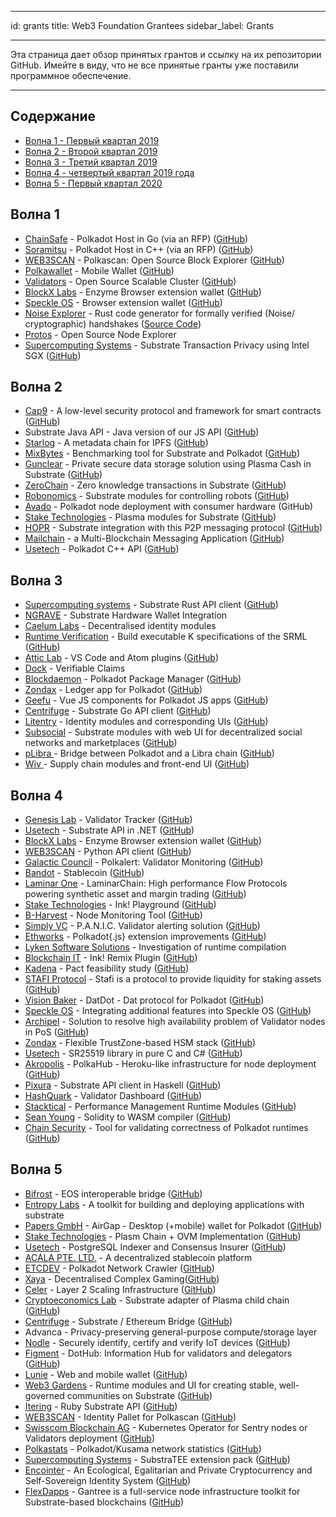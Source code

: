 - - -
id: grants title: Web3 Foundation Grantees sidebar_label: Grants
- - -

Эта страница дает обзор принятых грантов и ссылку на их репозитории GitHub. Имейте в виду, что не все принятые гранты уже поставили программное обеспечение.

---

## Содержание

- [Волна 1 - Первый квартал 2019](#wave-1)
- [Волна 2 - Второй квартал 2019](#wave-2)
- [Волна 3 - Третий квартал 2019](#wave-3)
- [Волна 4 - четвертый квартал 2019 года](#wave-4)
- [Волна 5 - Первый квартал 2020](#wave-5)

## Волна 1

- [ChainSafe](https://chainsafe.io/) - Polkadot Host in Go (via an RFP) ([GitHub](https://github.com/ChainSafeSystems/gossamer))
- [Soramitsu](https://soramitsu.co.jp/) - Polkadot Host in C++ (via an RFP) ([GitHub](https://github.com/soramitsu/kagome))
- [WEB3SCAN](https://www.web3scan.com/) - Polkascan: Open Source Block Explorer ([GitHub](https://github.com/polkascan))
- [Polkawallet](https://polkawallet.io/) - Mobile Wallet ([GitHub](https://github.com/polkawallet-io/polkawallet-RN))
- [Validators](http://validators.com/) - Open Source Scalable Cluster ([GitHub](https://github.com/Validators))
- [BlockX Labs](http://blockxlabs.com/) - Enzyme Browser extension wallet ([GitHub](https://github.com/blockxlabs/enzyme))
- [Speckle OS](https://www.speckleos.io/) - Browser extension wallet ([GitHub](https://github.com/SpeckleOS/speckle-browser-extension))
- [Noise Explorer](https://symbolic.software/) - Rust code generator for formally verified (Noise/ cryptographic) handshakes ([Source Code](https://source.symbolic.software/noiseexplorer/noiseexplorer))
- [Protos](http://protosmanagement.com/) - Open Source Node Explorer
- [Supercomputing Systems](https://www.scs.ch/) - Substrate Transaction Privacy using Intel SGX ([GitHub](https://github.com/scs/substraTEE))

## Волна 2

- [Cap9](https://cap9.io/) - A low-level security protocol and framework for smart contracts ([GitHub](https://github.com/Daohub-io/cap9))
- Substrate Java API - Java version of our JS API ([GitHub](https://github.com/polkadot-java))
- [Starlog](https://pact.care/) - A metadata chain for IPFS ([GitHub](https://github.com/PACTCare/Starlog))
- [MixBytes](https://mixbytes.io/) - Benchmarking tool for Substrate and Polkadot ([GitHub](https://github.com/mixbytes/tank))
- [Gunclear](https://gunclear.io/) - Private secure data storage solution using Plasma Cash in Substrate ([GitHub](https://github.com/GunClear))
- [ZeroChain](https://layerx.co.jp/) - Zero knowledge transactions in Substrate ([GitHub](https://github.com/LayerXcom/zero-chain))
- [Robonomics](https://aira.life/en/) - Substrate modules for controlling robots ([GitHub](https://github.com/airalab/substrate-node-robonomics))
- [Avado](https://ava.do/) - Polkadot node deployment with consumer hardware (GitHub)
- [Stake Technologies](https://stake.co.jp/) - Plasma modules for Substrate ([GitHub](https://github.com/stakedtechnologies/Plasm))
- [HOPR](https://hopr.network/) - Substrate integration with this P2P messaging protocol ([GitHub](https://github.com/validitylabs/HOPR-PL-Substrate))
- [Mailchain](https://mailchain.xyz/) - a Multi-Blockchain Messaging Application ([GitHub](https://github.com/mailchain))
- [Usetech](http://usetech.com/blockchain.html) - Polkadot C++ API ([GitHub](https://github.com/usetech-llc/polkadot_api_cpp))

## Волна 3

- [Supercomputing systems](http://scs.ch/) - Substrate Rust API client ([GitHub](https://github.com/scs/substrate-api-client))
- [NGRAVE](https://ngrave.io/) - Substrate Hardware Wallet Integration
- [Caelum Labs](https://caelumlabs.com/) - Decentralised identity modules
- [Runtime Verification](https://runtimeverification.com/) - Build executable K specifications of the SRML ([GitHub](https://github.com/runtimeverification/polkadot-verification))
- [Attic Lab](https://atticlab.net/) - VS Code and Atom plugins ([GitHub](https://github.com/everstake/VSCode-Atom-Plugin))
- [Dock](http://dock.io/) - Verifiable Claims
- [Blockdaemon](https://blockdaemon.com/) - Polkadot Package Manager ([GitHub](https://github.com/Blockdaemon/bpm-sdk))
- [Zondax](http://zondax.ch/) - Ledger app for Polkadot ([GitHub](https://github.com/ZondaX/ledger-polkadot))
- [Geefu](https://www.geefu.net/) - Vue JS components for Polkadot JS apps ([GitHub](https://github.com/vue-polkadot))
- [Centrifuge](https://centrifuge.io/) - Substrate Go API client ([GitHub](http://github.com/centrifuge))
- [Litentry](https://www.litentry.com/) - Identity modules and corresponding UIs ([GitHub](https://github.com/litentry/litentry-runtime))
- [Subsocial](http://subsocial.network) - Substrate modules with web UI for decentralized social networks and marketplaces ([GitHub](https://github.com/dappforce/dappforce-subsocial))
- [pLibra ](https://plibra.io/)- Bridge between Polkadot and a Libra chain ([GitHub](https://github.com/libra-china-org))
- [Wiv ](http://wiv.io/)- Supply chain modules and front-end UI ([GitHub](https://github.com/wivtech))

## Волна 4

- [Genesis Lab](https://genesislab.net/) - Validator Tracker ([GitHub](https://github.com/genesis-lab-team))
- [Usetech](http://usetech.com/blockchain.html) - Substrate API in .NET ([GitHub](https://github.com/usetech-llc/polkadot_api_dotnet))
- [BlockX Labs](http://blockxlabs.com/) - Enzyme Browser extension wallet ([GitHub](https://github.com/blockxlabs/enzyme))
- [WEB3SCAN](https://www.web3scan.com/) - Python API client ([GitHub](https://github.com/polkascan))
- [Galactic Council](https://github.com/galacticcouncil) - Polkalert: Validator Monitoring ([GitHub](https://github.com/galacticcouncil/polkalert))
- [Bandot](http://bandot.io/) - Stablecoin ([GitHub](https://github.com/bandotorg/Bandot))
- [Laminar One](https://laminar.one/) - LaminarChain: High performance Flow Protocols powering synthetic asset and margin trading ([GitHub](https://github.com/laminar-protocol/laminar-chain))
- [Stake Technologies](https://stake.co.jp/) - Ink! Playground ([GitHub](https://github.com/staketechnologies/ink-playground))
- [B-Harvest](https://bharvest.io/) - Node Monitoring Tool ([GitHub](https://github.com/b-harvest))
- [Simply VC](https://simply-vc.com.mt/) - P.A.N.I.C. Validator alerting solution ([GitHub](https://github.com/SimplyVC/panic_polkadot))
- [Ethworks](https://ethworks.io/) - Polkadot{.js} extension improvements ([GitHub](https://github.com/ethWorks))
- [Lyken Software Solutions](https://lyken.rs/) - Investigation of runtime compilation
- [Blockchain IT](https://blockchain-it.hr) - Ink! Remix Plugin ([GitHub](https://github.com/blockchain-it-hr/ink-remix-plugin))
- [Kadena](https://www.kadena.io/) - Pact feasibility study ([GitHub](https://github.com/kadena-io/))
- [STAFI Protocol](http://www.stafi.io/) - Stafi is a protocol to provide liquidity for staking assets ([GitHub](https://github.com/stafiprotocol/stafi-node))
- [Vision Baker](https://playproject.io/) - DatDot - Dat protocol for Polkadot ([GitHub](https://github.com/playproject-io/datdot))
- [Speckle OS](https://www.speckleos.io/) - Integrating additional features into Speckle OS ([GitHub](https://github.com/SpeckleOS/speckle-browser-extension))
- [Archipel](https://archipel.id/) - Solution to resolve high availability problem of Validator nodes in PoS ([GitHub](https://github.com/luguslabs/archipel))
- [Zondax](https://zondax.ch/) - Flexible TrustZone-based HSM stack ([GitHub](https://github.com/ZondaX))
- [Usetech](http://usetech.com/blockchain.html) - SR25519 library in pure C and C# ([GitHub](https://github.com/usetech-llc/))
- [Akropolis](https://akropolis.io/) - PolkaHub - Heroku-like infrastructure for node deployment ([GitHub](https://github.com/akropolisio))
- [Pixura](https://pixura.io/) - Substrate API client in Haskell ([GitHub](https://github.com/Pixura))
- [HashQuark](https://www.hashquark.io/) - Validator Dashboard ([GitHub](https://github.com/hashquark-research))
- [Stacktical](https://stacktical.com/) - Performance Management Runtime Modules ([GitHub](https://github.com/Stacktical))
- [Sean Young](https://www.mess.org/) - Solidity to WASM compiler ([GitHub](https://github.com/hyperledger-labs/solang))
- [Chain Security](https://chainsecurity.com/) - Tool for validating correctness of Polkadot runtimes ([GitHub](https://github.com/ChainSecurity))

## Волна 5

- [Bifrost](https://bifrost.codes/) - EOS interoperable bridge ([GitHub](https://github.com/bifrost-codes))
- [Entropy Labs](https://entropylabs.hk) - A toolkit for building and deploying applications with substrate
- [Papers GmbH](https://airgap.it) - AirGap - Desktop (+mobile) wallet for Polkadot ([GitHub](https://github.com/airgap-it))
- [Stake Technologies](https://stake.co.jp/) - Plasm Chain + OVM Implementation ([GitHub](https://github.com/stakedtechnologies/))
- [Usetech](http://usetech.com/blockchain.html) - PostgreSQL Indexer and Consensus Insurer ([GitHub](https://github.com/usetech-llc/))
- [ACALA PTE. LTD.](https://acala.network/) - A decentralized stablecoin platform
- [ETCDEV](https://emeraldpay.io/) - Polkadot Network Crawler ([GitHub](https://github.com/emeraldpay))
- [Xaya](https://xaya.io/) - Decentralised Complex Gaming([GitHub](https://github.com/xaya))
- [Celer](https://www.celer.network/) - Layer 2 Scaling Infrastructure ([GitHub](https://github.com/celer-network))
- [Cryptoeconomics Lab](https://www.cryptoeconomicslab.com/) - Substrate adapter of Plasma child chain ([GitHub](https://github.com/cryptoeconomicslab))
- [Centrifuge](https://centrifuge.io/) - Substrate / Ethereum Bridge ([GitHub](https://github.com/centrifuge/))
- Advanca - Privacy-preserving general-purpose compute/storage layer
- [Nodle](https://nodle.io) - Securely identify, certify and verify IoT devices ([GitHub](http://github.com/NodleCode/))
- [Figment](https://figment.network/) - DotHub: Information Hub for validators and delegators ([GitHub](https://github.com/figment-networks/dothub))
- [Lunie](http://lunie.io/) - Web and mobile wallet ([GitHub](https://github.com/luniehq/lunie))
- [Web3 Gardens](https://web3.garden) - Runtime modules and UI for creating stable, well-governed communities on Substrate ([GitHub](https://github.com/web3garden/sunshine))
- [Itering](https://itering.com/) - Ruby Substrate API ([GitHub](https://github.com/itering))
- [WEB3SCAN](https://www.web3scan.com/) - Identity Pallet for Polkascan ([GitHub](https://github.com/polkascan))
- [Swisscom Blockchain AG](https://www.blockchain.swisscom.com/) - Kubernetes Operator for Sentry nodes or Validators deployment ([GitHub](https://github.com/swisscom-blockchain))
- [Polkastats](https://polkastats.io/) - Polkadot/Kusama network statistics ([GitHub](https://github.com/Colm3na/polkastats-v3))
- [Supercomputing Systems](https://www.scs.ch/) - SubstraTEE extension pack ([GitHub](https://github.com/scs/substraTEE))
- [Encointer](https://encointer.org/) - An Ecological, Egalitarian and Private Cryptocurrency and Self-Sovereign Identity System ([GitHub](https://github.com/encointer))
- [FlexDapps](https://flexdapps.com/) - Gantree is a full-service node infrastructure toolkit for Substrate-based blockchains ([GitHub](https://github.com/flex-dapps))
